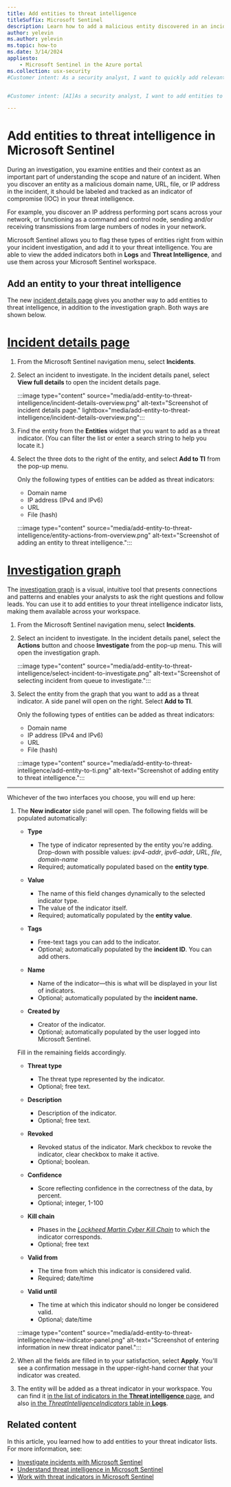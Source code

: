 ```yaml
---
title: Add entities to threat intelligence
titleSuffix: Microsoft Sentinel
description: Learn how to add a malicious entity discovered in an incident investigation to your threat intelligence in Microsoft Sentinel.
author: yelevin
ms.author: yelevin
ms.topic: how-to
ms.date: 3/14/2024
appliesto: 
    - Microsoft Sentinel in the Azure portal
ms.collection: usx-security
#Customer intent: As a security analyst, I want to quickly add relevant threat intelligence from my investigation for myself and others so I don't lose important information.


#Customer intent: [AI]As a security analyst, I want to add entities to threat intelligence so that I can track and manage indicators of compromise effectively during incident investigations.

---
```


# Add entities to threat intelligence in Microsoft Sentinel

During an investigation, you examine entities and their context as an important part of understanding the scope and nature of an incident. When you discover an entity as a malicious domain name, URL, file, or IP address in the incident, it should be labeled and tracked as an indicator of compromise (IOC) in your threat intelligence.

For example, you discover an IP address performing port scans across your network, or functioning as a command and control node, sending and/or receiving transmissions from large numbers of nodes in your network.

Microsoft Sentinel allows you to flag these types of entities right from within your incident investigation, and add it to your threat intelligence. You are able to view the added indicators both in **Logs** and **Threat Intelligence**, and use them across your Microsoft Sentinel workspace.

## Add an entity to your threat intelligence

The new [incident details page](investigate-incidents.md) gives you another way to add entities to threat intelligence, in addition to the investigation graph. Both ways are shown below.

# [Incident details page](#tab/incidents)

1. From the Microsoft Sentinel navigation menu, select **Incidents**.

1. Select an incident to investigate. In the incident details panel, select **View full details** to open the incident details page.

    :::image type="content" source="media/add-entity-to-threat-intelligence/incident-details-overview.png" alt-text="Screenshot of incident details page." lightbox="media/add-entity-to-threat-intelligence/incident-details-overview.png":::

1. Find the entity from the **Entities** widget that you want to add as a threat indicator. (You can filter the list or enter a search string to help you locate it.)

1. Select the three dots to the right of the entity, and select **Add to TI** from the pop-up menu.

    Only the following types of entities can be added as threat indicators:
    - Domain name
    - IP address (IPv4 and IPv6)
    - URL
    - File (hash)

    :::image type="content" source="media/add-entity-to-threat-intelligence/entity-actions-from-overview.png" alt-text="Screenshot of adding an entity to threat intelligence.":::

# [Investigation graph](#tab/cases)

The [investigation graph](investigate-cases.md) is a visual, intuitive tool that presents connections and patterns and enables your analysts to ask the right questions and follow leads. You can use it to add entities to your threat intelligence indicator lists, making them available across your workspace.

1. From the Microsoft Sentinel navigation menu, select **Incidents**.

1. Select an incident to investigate. In the incident details panel, select the **Actions** button and choose **Investigate** from the pop-up menu. This will open the investigation graph.

    :::image type="content" source="media/add-entity-to-threat-intelligence/select-incident-to-investigate.png" alt-text="Screenshot of selecting incident from queue to investigate.":::

1. Select the entity from the graph that you want to add as a threat indicator. A side panel will open on the right. Select **Add to TI**.

    Only the following types of entities can be added as threat indicators:
    - Domain name
    - IP address (IPv4 and IPv6)
    - URL
    - File (hash)

    :::image type="content" source="media/add-entity-to-threat-intelligence/add-entity-to-ti.png" alt-text="Screenshot of adding entity to threat intelligence.":::

---

Whichever of the two interfaces you choose, you will end up here:

1. The **New indicator** side panel will open. The following fields will be populated automatically:

    - **Type**
        - The type of indicator represented by the entity you're adding.  
            Drop-down with possible values: *ipv4-addr*, *ipv6-addr*, *URL*, *file*, *domain-name*
        - Required; automatically populated based on the **entity type**.

    - **Value**
        - The name of this field changes dynamically to the selected indicator type.
        - The value of the indicator itself.
        - Required; automatically populated by the **entity value**.

    - **Tags** 
        - Free-text tags you can add to the indicator.
        - Optional; automatically populated by the **incident ID**. You can add others.
    
    - **Name**
        - Name of the indicator&mdash;this is what will be displayed in your list of indicators.
        - Optional; automatically populated by the **incident name.**
    
    - **Created by**
        - Creator of the indicator.
        - Optional; automatically populated by the user logged into Microsoft Sentinel.

    Fill in the remaining fields accordingly.

    - **Threat type**
        - The threat type represented by the indicator.
        - Optional; free text.

    - **Description**
        - Description of the indicator.
        - Optional; free text.

    - **Revoked**
        - Revoked status of the indicator. Mark checkbox to revoke the indicator, clear checkbox to make it active.
        - Optional; boolean.

    - **Confidence**
        - Score reflecting confidence in the correctness of the data, by percent.
        - Optional; integer, 1-100

    - **Kill chain**
        - Phases in the [*Lockheed Martin Cyber Kill Chain*](https://www.lockheedmartin.com/en-us/capabilities/cyber/cyber-kill-chain.html#OVERVIEW) to which the indicator corresponds.
        - Optional; free text 

    - **Valid from**
        - The time from which this indicator is considered valid.
        - Required; date/time 

    - **Valid until**
        - The time at which this indicator should no longer be considered valid.
        - Optional; date/time 

    :::image type="content" source="media/add-entity-to-threat-intelligence/new-indicator-panel.png" alt-text="Screenshot of entering information in new threat indicator panel.":::

1. When all the fields are filled in to your satisfaction, select **Apply**. You'll see a confirmation message in the upper-right-hand corner that your indicator was created.

1. The entity will be added as a threat indicator in your workspace. You can find it [in the list of indicators in the **Threat intelligence** page](work-with-threat-indicators.md#find-and-view-your-indicators-in-the-threat-intelligence-page), and also [in the *ThreatIntelligenceIndicators* table in **Logs**](work-with-threat-indicators.md#find-and-view-your-indicators-in-logs). 

## Related content

In this article, you learned how to add entities to your threat indicator lists. For more information, see:

- [Investigate incidents with Microsoft Sentinel](investigate-incidents.md)
- [Understand threat intelligence in Microsoft Sentinel](understand-threat-intelligence.md)
- [Work with threat indicators in Microsoft Sentinel](work-with-threat-indicators.md)
